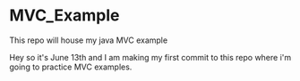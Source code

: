# MVC_Example
This repo will house my java MVC example

Hey so it's June 13th and I am making my first commit to this repo where i'm going to practice MVC examples.
